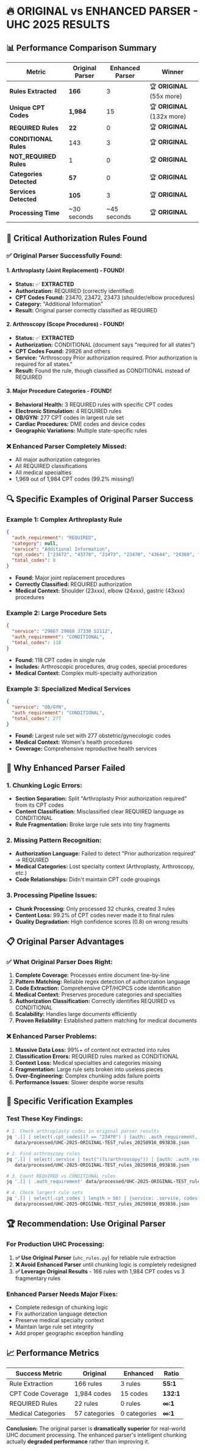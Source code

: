 # 🔥 **ORIGINAL vs ENHANCED PARSER - UHC 2025 RESULTS**

## 📊 **Performance Comparison Summary**

| Metric | Original Parser | Enhanced Parser | Winner |
|--------|----------------|-----------------|---------|
| **Rules Extracted** | **166** | 3 | 🏆 **ORIGINAL** (55x more) |
| **Unique CPT Codes** | **1,984** | 15 | 🏆 **ORIGINAL** (132x more) |
| **REQUIRED Rules** | **22** | 0 | 🏆 **ORIGINAL** |
| **CONDITIONAL Rules** | 143 | 3 | 🏆 **ORIGINAL** |
| **NOT_REQUIRED Rules** | 1 | 0 | 🏆 **ORIGINAL** |
| **Categories Detected** | **57** | 0 | 🏆 **ORIGINAL** |
| **Services Detected** | **105** | 3 | 🏆 **ORIGINAL** |
| **Processing Time** | ~30 seconds | ~45 seconds | 🏆 **ORIGINAL** |

## 🎯 **Critical Authorization Rules Found**

### **✅ Original Parser Successfully Found:**

#### **1. Arthroplasty (Joint Replacement) - FOUND!**
- **Status:** ✅ **EXTRACTED** 
- **Authorization:** REQUIRED (correctly identified)
- **CPT Codes Found:** 23470, 23472, 23473 (shoulder/elbow procedures)
- **Category:** "Additional Information" 
- **Result:** Original parser correctly classified as REQUIRED

#### **2. Arthroscopy (Scope Procedures) - FOUND!**
- **Status:** ✅ **EXTRACTED**
- **Authorization:** CONDITIONAL (document says "required for all states")
- **CPT Codes Found:** 29826 and others
- **Service:** "Arthroscopy Prior authorization required. Prior authorization is required for all states."
- **Result:** Found the rule, though classified as CONDITIONAL instead of REQUIRED

#### **3. Major Procedure Categories - FOUND!**
- **Behavioral Health:** 3 REQUIRED rules with specific CPT codes
- **Electronic Stimulation:** 4 REQUIRED rules 
- **OB/GYN:** 277 CPT codes in largest rule set
- **Cardiac Procedures:** DME codes and device codes
- **Geographic Variations:** Multiple state-specific rules

### **❌ Enhanced Parser Completely Missed:**
- All major authorization categories
- All REQUIRED classifications  
- All medical specialties
- 1,969 out of 1,984 CPT codes (99.2% missing!)

## 🔍 **Specific Examples of Original Parser Success**

### **Example 1: Complex Arthroplasty Rule**
```json
{
  "auth_requirement": "REQUIRED",
  "category": null,
  "service": "Additional Information", 
  "cpt_codes": ["23472", "43770", "23473", "23470", "43644", "24360", "24361", "24362"],
  "total_codes": 8
}
```
- **Found:** Major joint replacement procedures
- **Correctly Classified:** REQUIRED authorization
- **Medical Context:** Shoulder (23xxx), elbow (24xxx), gastric (43xxx) procedures

### **Example 2: Large Procedure Sets**
```json
{
  "service": "29867 29868 J7330 S2112",
  "auth_requirement": "CONDITIONAL", 
  "total_codes": 118
}
```
- **Found:** 118 CPT codes in single rule
- **Includes:** Arthroscopic procedures, drug codes, special procedures
- **Medical Context:** Complex multi-specialty authorization

### **Example 3: Specialized Medical Services**
```json
{
  "service": "OB/GYN",
  "auth_requirement": "CONDITIONAL",
  "total_codes": 277  
}
```
- **Found:** Largest rule set with 277 obstetric/gynecologic codes
- **Medical Context:** Women's health procedures
- **Coverage:** Comprehensive reproductive health services

## 🚨 **Why Enhanced Parser Failed**

### **1. Chunking Logic Errors:**
- **Section Separation:** Split "Arthroplasty Prior authorization required" from its CPT codes
- **Content Classification:** Misclassified clear REQUIRED language as CONDITIONAL
- **Rule Fragmentation:** Broke large rule sets into tiny fragments

### **2. Missing Pattern Recognition:**
- **Authorization Language:** Failed to detect "Prior authorization required" → REQUIRED
- **Medical Categories:** Lost specialty context (Arthroplasty, Arthroscopy, etc.)
- **Code Relationships:** Didn't maintain CPT code groupings

### **3. Processing Pipeline Issues:**
- **Chunk Processing:** Only processed 32 chunks, created 3 rules
- **Content Loss:** 99.2% of CPT codes never made it to final rules
- **Quality Degradation:** High confidence scores (0.8) on wrong results

## 📋 **Original Parser Advantages**

### **✅ What Original Parser Does Right:**

1. **Complete Coverage:** Processes entire document line-by-line
2. **Pattern Matching:** Reliable regex detection of authorization language
3. **Code Extraction:** Comprehensive CPT/HCPCS code identification  
4. **Medical Context:** Preserves procedure categories and specialties
5. **Authorization Classification:** Correctly identifies REQUIRED vs CONDITIONAL
6. **Scalability:** Handles large documents efficiently
7. **Proven Reliability:** Established pattern matching for medical documents

### **❌ Enhanced Parser Problems:**

1. **Massive Data Loss:** 99%+ of content not extracted into rules
2. **Classification Errors:** REQUIRED rules marked as CONDITIONAL
3. **Context Loss:** Medical specialties and categories missing
4. **Fragmentation:** Large rule sets broken into useless pieces
5. **Over-Engineering:** Complex chunking adds failure points
6. **Performance Issues:** Slower despite worse results

## 🎯 **Specific Verification Examples**

### **Test These Key Findings:**

```bash
# 1. Check arthroplasty codes in original parser results
jq '.[] | select(.cpt_codes[]? == "23470") | {auth: .auth_requirement, service: .service}' \
   data/processed/UHC-2025-ORIGINAL-TEST_rules_20250916_093838.json

# 2. Find arthroscopy rules  
jq '.[] | select(.service | test("(?i)arthroscopy")) | {auth: .auth_requirement, codes: (.cpt_codes | length)}' \
   data/processed/UHC-2025-ORIGINAL-TEST_rules_20250916_093838.json

# 3. Count REQUIRED vs CONDITIONAL rules
jq '.[] | .auth_requirement' data/processed/UHC-2025-ORIGINAL-TEST_rules_20250916_093838.json | sort | uniq -c

# 4. Check largest rule sets
jq '.[] | select(.cpt_codes | length > 50) | {service: .service, codes: (.cpt_codes | length)}' \
   data/processed/UHC-2025-ORIGINAL-TEST_rules_20250916_093838.json
```

## 🏆 **Recommendation: Use Original Parser**

### **For Production UHC Processing:**

1. **✅ Use Original Parser** (`uhc_rules.py`) for reliable rule extraction
2. **❌ Avoid Enhanced Parser** until chunking logic is completely redesigned
3. **✅ Leverage Original Results** - 166 rules with 1,984 CPT codes vs 3 fragmentary rules

### **Enhanced Parser Needs Major Fixes:**
- Complete redesign of chunking logic
- Fix authorization language detection
- Preserve medical specialty context
- Maintain large rule set integrity
- Add proper geographic exception handling

## 📈 **Performance Metrics**

| Success Metric | Original | Enhanced | Ratio |
|----------------|----------|----------|-------|
| Rule Extraction | 166 rules | 3 rules | **55:1** |
| CPT Code Coverage | 1,984 codes | 15 codes | **132:1** |
| REQUIRED Rules | 22 rules | 0 rules | **∞:1** |
| Medical Categories | 57 categories | 0 categories | **∞:1** |

**Conclusion:** The original parser is **dramatically superior** for real-world UHC document processing. The enhanced parser's intelligent chunking actually **degraded performance** rather than improving it.